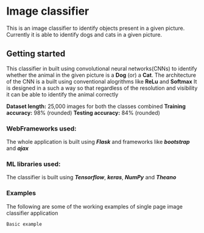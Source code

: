 # Image classifier
This is an image classifier to identify objects present in a given picture. Currently it is able to identify dogs and cats in a given picture.

## Getting started
This classifier in built using convolutional neural networks(CNNs) to identify whether the animal in the given picture is a **Dog** (or) a **Cat**. 
The architecture of the CNN is a built using conventional alogrithms like **ReLu** and **Softmax**
It is designed in a such a way so that regardless of the resolution and visibility it can be able to identify the animal correctly

**Dataset length:** 25,000 images for both the classes combined
**Training accuracy:** 98% (rounded)
**Testing accuracy:** 84% (rounded)

### WebFrameworks used:
The whole application is built using ***Flask*** and frameworks like ***bootstrap*** and ***ajax***

### ML libraries used:
The classifier is built using ***Tensorflow***, ***keras***, ***NumPy*** and ***Theano***

### Examples
The following are some of the working examples of single page image classifier application

```
Basic example
```